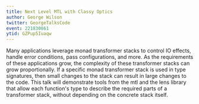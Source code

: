```yaml
---
title: Next Level MTL with Classy Optics
author: George Wilson
twitter: GeorgeTalksCode
event: 221830861
ytid: GZPup5Iuaqw
---
```

Many applications leverage monad transformer stacks to control IO effects, handle error conditions, pass configurations, and more. As the requirements of these applications grow, the complexity of these transformer stacks can grow proportionally. If a specific monad transformer stack is used in type signatures, then small changes to the stack can result in large changes to the code. This talk will demonstrate tools from the mtl and the lens library that allow each function's type to describe the required parts of a transformer stack, without depending on the concrete stack itself.